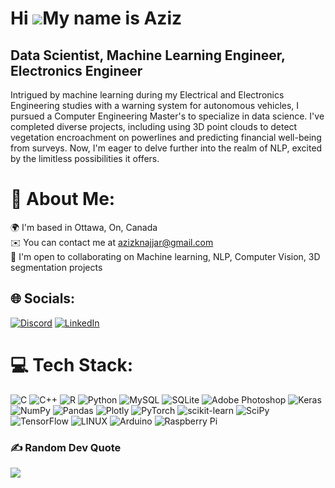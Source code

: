 Hi ![](https://user-images.githubusercontent.com/18350557/176309783-0785949b-9127-417c-8b55-ab5a4333674e.gif)My name is Aziz
============================================================================================================================

Data Scientist, Machine Learning Engineer, Electronics Engineer
---------------------------------------------------------------

Intrigued by machine learning during my Electrical and Electronics Engineering studies with a warning system for autonomous vehicles, I pursued a Computer Engineering Master's to specialize in data science. I've completed diverse projects, including using 3D point clouds to detect vegetation encroachment on powerlines and predicting financial well-being from surveys. Now, I'm eager to delve further into the realm of NLP, excited by the limitless possibilities it offers.


# 💫 About Me:
 🌍  I'm based in Ottawa, On, Canada<br> ✉️  You can contact me at [azizknajjar@gmail.com](mailto:azizknajjar@gmail.com)<br> 🤝  I'm open to collaborating on Machine learning, NLP, Computer Vision, 3D segmentation projects


## 🌐 Socials:
[![Discord](https://img.shields.io/badge/Discord-%237289DA.svg?logo=discord&logoColor=white)](https://discord.gg/zizonaj) [![LinkedIn](https://img.shields.io/badge/LinkedIn-%230077B5.svg?logo=linkedin&logoColor=white)](https://linkedin.com/in/azizalnajjar) 

# 💻 Tech Stack:
![C](https://img.shields.io/badge/c-%2300599C.svg?style=for-the-badge&logo=c&logoColor=white) ![C++](https://img.shields.io/badge/c++-%2300599C.svg?style=for-the-badge&logo=c%2B%2B&logoColor=white) ![R](https://img.shields.io/badge/r-%23276DC3.svg?style=for-the-badge&logo=r&logoColor=white) ![Python](https://img.shields.io/badge/python-3670A0?style=for-the-badge&logo=python&logoColor=ffdd54) ![MySQL](https://img.shields.io/badge/mysql-%2300f.svg?style=for-the-badge&logo=mysql&logoColor=white) ![SQLite](https://img.shields.io/badge/sqlite-%2307405e.svg?style=for-the-badge&logo=sqlite&logoColor=white) ![Adobe Photoshop](https://img.shields.io/badge/adobephotoshop-%2331A8FF.svg?style=for-the-badge&logo=adobephotoshop&logoColor=white) ![Keras](https://img.shields.io/badge/Keras-%23D00000.svg?style=for-the-badge&logo=Keras&logoColor=white) ![NumPy](https://img.shields.io/badge/numpy-%23013243.svg?style=for-the-badge&logo=numpy&logoColor=white) ![Pandas](https://img.shields.io/badge/pandas-%23150458.svg?style=for-the-badge&logo=pandas&logoColor=white) ![Plotly](https://img.shields.io/badge/Plotly-%233F4F75.svg?style=for-the-badge&logo=plotly&logoColor=white) ![PyTorch](https://img.shields.io/badge/PyTorch-%23EE4C2C.svg?style=for-the-badge&logo=PyTorch&logoColor=white) ![scikit-learn](https://img.shields.io/badge/scikit--learn-%23F7931E.svg?style=for-the-badge&logo=scikit-learn&logoColor=white) ![SciPy](https://img.shields.io/badge/SciPy-%230C55A5.svg?style=for-the-badge&logo=scipy&logoColor=%white) ![TensorFlow](https://img.shields.io/badge/TensorFlow-%23FF6F00.svg?style=for-the-badge&logo=TensorFlow&logoColor=white) ![LINUX](https://img.shields.io/badge/Linux-FCC624?style=for-the-badge&logo=linux&logoColor=black) ![Arduino](https://img.shields.io/badge/-Arduino-00979D?style=for-the-badge&logo=Arduino&logoColor=white) ![Raspberry Pi](https://img.shields.io/badge/-RaspberryPi-C51A4A?style=for-the-badge&logo=Raspberry-Pi)
<!--# 📊 GitHub Stats:
![](https://github-readme-stats.vercel.app/api?username=azizkhaled&theme=dark&hide_border=true&include_all_commits=true&count_private=false)<br/>
![](https://github-readme-streak-stats.herokuapp.com/?user=azizkhaled&theme=dark&hide_border=true)<br/>
![](https://github-readme-stats.vercel.app/api/top-langs/?username=azizkhaled&theme=dark&hide_border=true&include_all_commits=true&count_private=false&layout=compact)
-->
### ✍️ Random Dev Quote
![](https://quotes-github-readme.vercel.app/api?type=horizontal&theme=radical) 

<!-- Proudly created with GPRM ( https://gprm.itsvg.in ) -->
